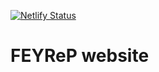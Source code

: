 [![Netlify Status](https://api.netlify.com/api/v1/badges/939e49d1-b2d9-46cd-9974-341b2940c860/deploy-status)](https://app.netlify.com/sites/pedantic-edison-3883ca/deploys)

# FEYReP website